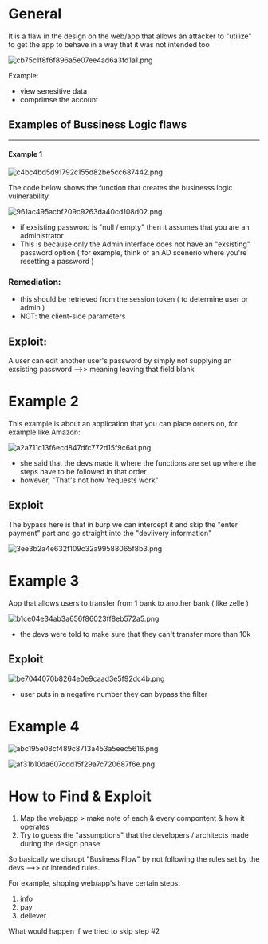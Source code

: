 # General

It is a flaw in the design on the web/app that allows an attacker to "utilize" to get the app to behave in a way that it was not intended too

 ![cb75c1f8f6f896a5e07ee4ad6a3fd1a1.png](../../../_resources/cb75c1f8f6f896a5e07ee4ad6a3fd1a1.png)
 
 Example:
- view senesitive data
- comprimse the account


## Examples of Bussiness Logic flaws
---
#### Example 1

![c4bc4bd5d91792c155d82be5cc687442.png](../../../_resources/c4bc4bd5d91792c155d82be5cc687442.png)

The code below shows the function that creates the businesss logic vulnerability. 

![961ac495acbf209c9263da40cd108d02.png](../../../_resources/961ac495acbf209c9263da40cd108d02.png)

- if exsisting password is "null / empty" then it assumes that you are an administrator
- This is because only the Admin interface does not have an "exsisting" password option ( for example, think of an AD scenerio where you're resetting a password )

### Remediation:
- this should be retrieved from the session token ( to determine user or admin )
- NOT: the client-side parameters 

## Exploit:

A user can edit another user's password by simply not supplying an exsisting password -->> meaning leaving that field blank


# Example 2
This example is about an application that you can place orders on, for example like Amazon:

![a2a711c13f6ecd847dfc772d15f9c6af.png](../../../_resources/a2a711c13f6ecd847dfc772d15f9c6af.png)
- she said that the devs made it where the functions are set up where the steps have to be followed in that order
- however, "That's not how 'requests work"

## Exploit
The bypass here is that in burp we can intercept it and skip the "enter payment" part and go straight into the "devlivery information"


![3ee3b2a4e632f109c32a99588065f8b3.png](../../../_resources/3ee3b2a4e632f109c32a99588065f8b3.png)

# Example 3
App that allows users to transfer from 1 bank to another bank ( like zelle )

![b1ce04e34ab3a656f86023ff8eb572a5.png](../../../_resources/b1ce04e34ab3a656f86023ff8eb572a5.png)
- the devs were told to make sure that they can't transfer more than 10k 

## Exploit

![be7044070b8264e0e9caad3e5f92dc4b.png](../../../_resources/be7044070b8264e0e9caad3e5f92dc4b.png)
- user puts in a negative number they can bypass the filter


# Example 4
![abc195e08cf489c8713a453a5eec5616.png](../../../_resources/abc195e08cf489c8713a453a5eec5616.png)


![af31b10da607cdd15f29a7c720687f6e.png](../../../_resources/af31b10da607cdd15f29a7c720687f6e.png)


# How to Find & Exploit 

1. Map the web/app > make note of each & every compontent & how it operates
2. Try to guess the "assumptions" that the developers / architects made during the design phase

So basically we disrupt "Business Flow" by not following the rules set by the devs -->> or intended rules.

For example, shoping web/app's have certain steps:
1. info
2. pay
3. deliever

What would happen if we tried to skip step #2 


